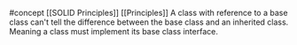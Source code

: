 #concept 
[[SOLID Principles]]
[[Principles]]
A class with reference to a base class can't tell the difference between the base class and an inherited class. Meaning a class must implement its base class interface.